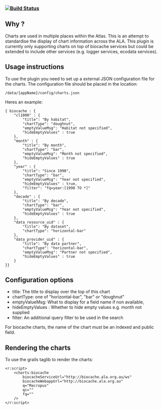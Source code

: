 ###    [![Build Status](https://travis-ci.org/AtlasOfLivingAustralia/ala-charts-plugin.svg?branch=master)](https://travis-ci.org/AtlasOfLivingAustralia/ala-charts-plugin)

## Why ?

Charts are used in multiple places within the Atlas.
This is an attempt to standardise the display of chart information
across the ALA. This plugin is currently only supporting charts
on top of biocache services but could be extended to include other
services (e.g. logger services, ecodata services).

## Usage instructions

To use the plugin you need to set up a external JSON configuration file for the charts.
The configuration file should be placed in the location:

```
/data/{appName}/config/charts.json
```

Heres an example:

```
{ biocache : {
    "cl1000" : {
        "title": "By habitat",
        "chartType": "doughnut",
        "emptyValueMsg": "Habitat not specified",
        "hideEmptyValues" : true
    },
    "month" : {
        "title": "By month",
        "chartType": "bar",
        "emptyValueMsg": "Month not specified",
        "hideEmptyValues" : true
    },
    "year" : {
        "title": "Since 1990",
        "chartType": "bar",
        "emptyValueMsg": "Year not specified",
        "hideEmptyValues" : true,
        "filter": "fq=year:[1990 TO *]"
    },
    "decade" : {
        "title": "By decade",
        "chartType": "bar",
        "emptyValueMsg": "Year not specified",
        "hideEmptyValues" : true
    },
    "data_resource_uid" : {
        "title": "By dataset",
        "chartType": "horizontal-bar"
    },
    "data_provider_uid" : {
        "title": "By data partner",
        "chartType": "horizontal-bar",
        "emptyValueMsg": "Partner not specified",
        "hideEmptyValues" : true
    }
}}
```

## Configuration options

* title: The title to display over the top of this chart
* chartType: one of "horizontal-bar", "bar" or "doughnut"
* emptyValueMsg: What to display for a field name if non available,
* hideEmptyValues : Whether to hide empty values e.g. month not supplied
* filter: An additional query filter to be used in the search

For biocache charts, the name of the chart must be an indexed and public field.

## Rendering the charts

To use the grails taglib to render the charts:

```
<r:script>
    <charts:biocache
        biocacheServiceUrl="http://biocache.ala.org.au/ws"
        biocacheWebappUrl="http://biocache.ala.org.au"
        q="Macropus"
        qc=""
        fq=""
    />    
</r:script>

```
